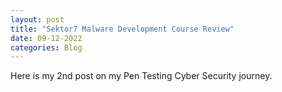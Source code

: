 ```yaml
---
layout: post
title: "Sektor7 Malware Development Course Review"
date: 09-12-2022
categories: Blog
---
```



Here is my 2nd post on my Pen Testing Cyber Security journey. 


